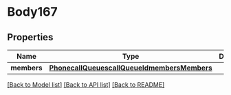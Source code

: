 # Body167

## Properties
Name | Type | Description | Notes
------------ | ------------- | ------------- | -------------
**members** | [**PhonecallQueuescallQueueIdmembersMembers**](PhonecallQueuescallQueueIdmembersMembers.md) |  | [optional] 

[[Back to Model list]](../README.md#documentation-for-models) [[Back to API list]](../README.md#documentation-for-api-endpoints) [[Back to README]](../README.md)

